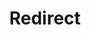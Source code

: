 ﻿---
layout: src/layouts/Redirect.astro
title: Redirect
redirect: https://yamldoc.liuyan.wang/docs/deployments/kubernetes/helm-update
pubDate:  2023-01-01
navSearch: false
navSitemap: false
navMenu: false
---

